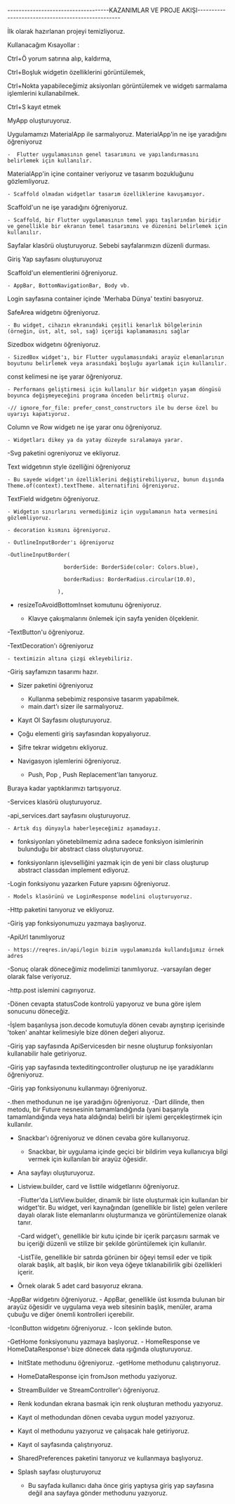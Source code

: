 ------------------------------------KAZANIMLAR VE PROJE AKIŞI--------------------------------------------------

İlk olarak hazırlanan projeyi temizliyoruz.

 

Kullanacağım Kısayollar :

 

Ctrl+Ö yorum satırına alıp, kaldırma,

Ctrl+Boşluk widgetin özelliklerini görüntülemek,

Ctrl+Nokta yapabileceğimiz aksiyonları görüntülemek ve widgetı sarmalama işlemlerini kullanabilmek.

Ctrl+S kayıt etmek

 

MyApp oluşturuyoruz.

 

Uygulamamızı MaterialApp ile sarmalıyoruz. MaterialApp'in ne işe yaradığını öğreniyoruz

    -  Flutter uygulamasının genel tasarımını ve yapılandırmasını belirlemek için kullanılır.

 

MaterialApp'in içine container veriyoruz ve tasarım bozukluğunu gözlemliyoruz.

    - Scaffold olmadan widgetlar tasarım özelliklerine kavuşamıyor.

 

Scaffold'un ne işe yaradığını öğreniyoruz.

    - Scaffold, bir Flutter uygulamasının temel yapı taşlarından biridir ve genellikle bir ekranın temel tasarımını ve düzenini belirlemek için kullanılır.

 

Sayfalar klasörü oluşturuyoruz. Sebebi sayfalarımızın düzenli durması.

 

Giriş Yap sayfasını oluşturuyoruz

 

Scaffold'un elementlerini öğreniyoruz.

    - AppBar, BottomNavigationBar, Body vb.

 

Login sayfasına container içinde 'Merhaba Dünya' textini basıyoruz.

 

SafeArea widgetını öğreniyoruz.

    - Bu widget, cihazın ekranındaki çeşitli kenarlık bölgelerinin (örneğin, üst, alt, sol, sağ) içeriği kaplamamasını sağlar

 

Sizedbox widgetını öğreniyoruz.

    - SizedBox widget'ı, bir Flutter uygulamasındaki arayüz elemanlarının boyutunu belirlemek veya arasındaki boşluğu ayarlamak için kullanılır.

 

const kelimesi ne işe yarar öğreniyoruz.

    - Performans geliştirmesi için kullanılır bir widgetın yaşam döngüsü boyunca değişmeyeceğini programa önceden belirtmiş oluruz.

    -// ignore_for_file: prefer_const_constructors ile bu derse özel bu uyarıyı kapatıyoruz.

 

Column ve Row widgetı ne işe yarar onu öğreniyoruz.

    - Widgetları dikey ya da yatay düzeyde sıralamaya yarar.


 -Svg paketini ogreniyoruz ve ekliyoruz.

Text widgetının style özelliğini öğreniyoruz

    - Bu sayede widget'ın özelliklerini değiştirebiliyoruz, bunun dışında Theme.of(context).textTheme. alternatifini öğreniyoruz.

 

TextField widgetını öğreniyoruz.

    - Widgetın sınırlarını vermediğimiz için uygulamanın hata vermesini gözlemliyoruz.

    - decoration kısmını öğreniyoruz.

    - OutlineInputBorder'ı öğreniyoruz

    -OutlineInputBorder(

                      borderSide: BorderSide(color: Colors.blue),

                      borderRadius: BorderRadius.circular(10.0),

                    ),

 

- resizeToAvoidBottomInset komutunu öğreniyoruz.

    - Klavye çakışmalarını önlemek için sayfa yeniden ölçeklenir.



-TextButton'u öğreniyoruz.

 

-TextDecoration'ı öğreniyoruz

    - textimizin altına çizgi ekleyebiliriz.

 

-Giriş sayfamızın tasarımı hazır.

 

- Sizer paketini öğreniyoruz

    - Kullanma sebebimiz responsive tasarım yapabilmek.
    - main.dart'ı sizer ile sarmalıyoruz.

 

- Kayıt Ol Sayfasını oluşturuyoruz.

 

- Çoğu elementi giriş sayfasından kopyalıyoruz.

 

- Şifre tekrar widgetını ekliyoruz.

 

- Navigasyon işlemlerini öğreniyoruz.

    - Push, Pop , Push Replacement'ları tanıyoruz.

 

Buraya kadar yaptıklarımızı tartışıyoruz.

 

-Services klasörü oluşturuyoruz.

 

-api_services.dart sayfasını oluşturuyoruz.

    - Artık dış dünyayla haberleşeceğimiz aşamadayız.

 

- fonksiyonları yönetebilmemiz adına sadece fonksiyon isimlerinin bulunduğu bir abstract class oluşturuyoruz.

 

- fonksiyonların işlevselliğini yazmak için de yeni bir class oluşturup abstract classdan implement ediyoruz.

   

-Login fonksiyonu yazarken Future yapısını öğreniyoruz.

    - Models klasörünü ve LoginResponse modelini oluşturuyoruz.

 

-Http paketini tanıyoruz ve ekliyoruz.


-Giriş yap fonksiyonumuzu yazmaya başlıyoruz. 

-ApiUrl tanımlıyoruz

    - https://reqres.in/api/login bizim uygulamamızda kullandığımız örnek adres


-Sonuç olarak döneceğimiz modelimizi tanımlıyoruz.
    -varsayılan deger olarak false veriyoruz.


-http.post islemini cagırıyoruz.

-Dönen cevapta statusCode kontrolü yapıyoruz ve buna göre işlem sonucunu döneceğiz.

-İşlem başarılıysa json.decode komutuyla dönen cevabı ayrıştırıp içerisinde 'token' anahtar kelimesiyle bize dönen değeri alıyoruz.

-Giriş yap sayfasında ApiServicesden bir nesne oluşturup fonksiyonları kullanabilir hale getiriyoruz.


-Giriş yap sayfasında texteditingcontroller oluşturup ne işe yaradıklarını öğreniyoruz.


-Giriş yap fonksiyonunu kullanmayı öğreniyoruz. 


-.then methodunun ne işe yaradığını öğreniyoruz.
    -Dart dilinde, then metodu, bir Future nesnesinin tamamlandığında (yani başarıyla tamamlandığında veya hata aldığında) belirli bir işlemi gerçekleştirmek için kullanılır.

- Snackbar'ı öğreniyoruz ve dönen cevaba göre kullanıyoruz.
    - Snackbar, bir uygulama içinde geçici bir bildirim veya kullanıcıya bilgi vermek için kullanılan bir arayüz öğesidir.


- Ana sayfayı oluşturuyoruz.

- Listview.builder, card ve listtile widgetlarını öğreniyoruz.
    
    -Flutter'da ListView.builder, dinamik bir liste oluşturmak için kullanılan bir widget'tir. Bu widget, veri kaynağından (genellikle bir liste) gelen verilere dayalı olarak liste elemanlarını oluşturmanıza ve görüntülemenize olanak tanır.

    -Card widget'ı, genellikle bir kutu içinde bir içerik parçasını sarmak ve bu içeriği düzenli ve stilize bir şekilde görüntülemek için kullanılır.

    -ListTile, genellikle bir satırda görünen bir öğeyi temsil eder ve tipik olarak başlık, alt başlık, bir ikon veya öğeye tıklanabilirlik gibi özellikleri içerir.


- Örnek olarak 5 adet card basıyoruz ekrana.

-AppBar widgetını öğreniyoruz.
    - AppBar, genellikle üst kısımda bulunan bir arayüz öğesidir ve uygulama veya web sitesinin başlık, menüler, arama çubuğu ve diğer önemli kontrolleri içerebilir.


-IconButton widgetını öğreniyoruz.
    - Icon şeklinde buton.

-GetHome fonksiyonunu yazmaya başlıyoruz.
    - HomeResponse ve HomeDataResponse'ı bize dönecek data ışığında oluşturuyoruz.


- InitState methodunu öğreniyoruz.
    -getHome methodunu çalıştırıyoruz.

- HomeDataResponse için fromJson methodu yaziyoruz.


- StreamBuilder ve StreamController'ı öğreniyoruz.


- Renk kodundan ekrana basmak için renk oluşturan methodu yazıyoruz.

- Kayıt ol methodundan dönen cevaba uygun model yazıyoruz.

- Kayıt ol methodunu yazıyoruz ve çalışacak hale getiriyoruz.

- Kayıt ol sayfasında çalıştırıyoruz.

- SharedPreferences paketini tanıyoruz ve kullanmaya başlıyoruz.

- Splash sayfası oluşturuyoruz
  - Bu sayfada kullanıcı daha önce giriş yaptıysa giriş yap sayfasına değil ana sayfaya gönder methodunu yazıyoruz.
  











